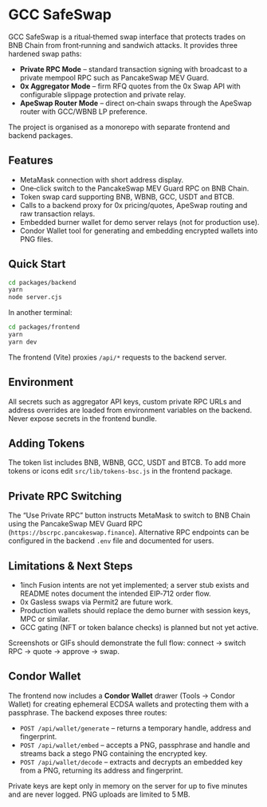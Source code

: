 # GCC SafeSwap

GCC SafeSwap is a ritual‑themed swap interface that protects trades on BNB Chain from front‑running and sandwich attacks.  It provides three hardened swap paths:

* **Private RPC Mode** – standard transaction signing with broadcast to a private mempool RPC such as PancakeSwap MEV Guard.
* **0x Aggregator Mode** – firm RFQ quotes from the 0x Swap API with configurable slippage protection and private relay.
* **ApeSwap Router Mode** – direct on‑chain swaps through the ApeSwap router with GCC/WBNB LP preference.

The project is organised as a monorepo with separate frontend and backend packages.

## Features

* MetaMask connection with short address display.
* One‑click switch to the PancakeSwap MEV Guard RPC on BNB Chain.
* Token swap card supporting BNB, WBNB, GCC, USDT and BTCB.
* Calls to a backend proxy for 0x pricing/quotes, ApeSwap routing and raw transaction relays.
* Embedded burner wallet for demo server relays (not for production use).
* Condor Wallet tool for generating and embedding encrypted wallets into PNG files.

## Quick Start

```bash
cd packages/backend
yarn
node server.cjs
```

In another terminal:

```bash
cd packages/frontend
yarn
yarn dev
```

The frontend (Vite) proxies `/api/*` requests to the backend server.

## Environment

All secrets such as aggregator API keys, custom private RPC URLs and address overrides are loaded from environment variables on the backend.  Never expose secrets in the frontend bundle.

## Adding Tokens

The token list includes BNB, WBNB, GCC, USDT and BTCB.  To add more tokens or icons edit `src/lib/tokens-bsc.js` in the frontend package.

## Private RPC Switching

The “Use Private RPC” button instructs MetaMask to switch to BNB Chain using the PancakeSwap MEV Guard RPC (`https://bscrpc.pancakeswap.finance`).  Alternative RPC endpoints can be configured in the backend `.env` file and documented for users.

## Limitations & Next Steps

* 1inch Fusion intents are not yet implemented; a server stub exists and README notes document the intended EIP‑712 order flow.
* 0x Gasless swaps via Permit2 are future work.
* Production wallets should replace the demo burner with session keys, MPC or similar.
* GCC gating (NFT or token balance checks) is planned but not yet active.

Screenshots or GIFs should demonstrate the full flow: connect → switch RPC → quote → approve → swap.

## Condor Wallet

The frontend now includes a **Condor Wallet** drawer (Tools → Condor Wallet) for creating ephemeral ECDSA wallets and protecting them with a passphrase.  The backend exposes three routes:

* `POST /api/wallet/generate` – returns a temporary handle, address and fingerprint.
* `POST /api/wallet/embed` – accepts a PNG, passphrase and handle and streams back a stego PNG containing the encrypted key.
* `POST /api/wallet/decode` – extracts and decrypts an embedded key from a PNG, returning its address and fingerprint.

Private keys are kept only in memory on the server for up to five minutes and are never logged.  PNG uploads are limited to 5 MB.

